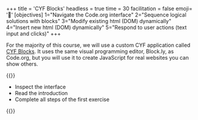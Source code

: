 +++
title = 'CYF Blocks'
headless = true
time = 30
facilitation = false
emoji= '🧩'
[objectives]
1="Navigate the Code.org interface"
2="Sequence logical solutions with blocks"
3="Modify existing html (DOM) dynamically"
4="Insert new html (DOM) dynamically"
5="Respond to user actions (text input and clicks)"
+++

For the majority of this course, we will use a custom CYF application called [CYF Blocks](https://blocks.codeyourfuture.io/#introduction). It uses the same visual programming editor, Block.ly, as Code.org, but you will use it to create JavaScript for real websites you can show others.

{{<note title="CYF Blocks" type="activity">}}

- Inspect the interface
- Read the introduction
- Complete all steps of the first exercise

{{</note>}}
